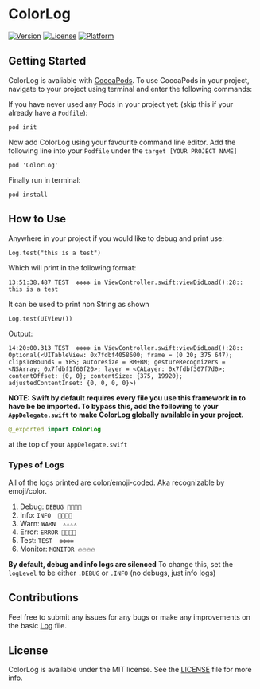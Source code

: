 # ColorLog

[![Version](https://img.shields.io/cocoapods/v/ColorLog.svg?style=flat)](https://cocoapods.org/pods/ColorLog)
[![License](https://img.shields.io/cocoapods/l/ColorLog.svg?style=flat)](https://cocoapods.org/pods/ColorLog)
[![Platform](https://img.shields.io/cocoapods/p/ColorLog.svg?style=flat)](https://cocoapods.org/pods/ColorLog)

## Getting Started

ColorLog is avaliable with [CocoaPods](https://cocoapods.org). To use CocoaPods in your project,
navigate to your project using terminal and enter the following commands:

If you have never used any Pods in your project yet: (skip this if your already have a `Podfile`):
``` 
pod init 
```

Now add ColorLog using your favourite command line editor. Add the following line into your `Podfile` under the `target [YOUR PROJECT NAME]`

``` 
pod 'ColorLog'
```

Finally run in terminal:

``` 
pod install
```

## How to Use

Anywhere in your project if you would like to debug and print use:
``` 
Log.test("this is a test") 
```

Which will print in the following format:
```
13:51:38.487 TEST  ❇️❇️❇️❇️ in ViewController.swift:viewDidLoad():28:: this is a test
```

It can be used to print non String as shown
``` 
Log.test(UIView()) 
```

Output:
```
14:20:00.313 TEST  ❇️❇️❇️❇️ in ViewController.swift:viewDidLoad():28:: Optional(<UITableView: 0x7fdbf4058600; frame = (0 20; 375 647); clipsToBounds = YES; autoresize = RM+BM; gestureRecognizers = <NSArray: 0x7fdbf1f60f20>; layer = <CALayer: 0x7fdbf307f7d0>; contentOffset: {0, 0}; contentSize: {375, 19920}; adjustedContentInset: {0, 0, 0, 0}>)
```

**NOTE: Swift by default requires every file you use this framework in to have be be imported. To bypass this, add the following to your `AppDelegate.swift` to make ColorLog globally available in your project.**

```swift 
@_exported import ColorLog
``` 
at the top of your `AppDelegate.swift`

### Types of Logs

All of the logs printed are color/emoji-coded. Aka recognizable by emoji/color.

1. Debug: `DEBUG 🐝🐝🐝🐝`
2. Info: `INFO  🖤🖤🖤🖤`
3. Warn: `WARN  ⚠️⚠️⚠️⚠️`
4. Error: `ERROR 🛑🛑🛑🛑`
5. Test: `TEST  ❇️❇️❇️❇️`
6. Monitor: `MONITOR 🔥🔥🔥🔥`

**By default, debug and info logs are silenced** To change this, set the `logLevel` to be either `.DEBUG`  or `.INFO` (no debugs, just info logs)

## Contributions

Feel free to submit any issues for any bugs or make any improvements on the basic [Log](ColorLog/Classes/Log.swift) file. 

## License

ColorLog is available under the MIT license. See the [LICENSE](LICENSE) file for more info.

